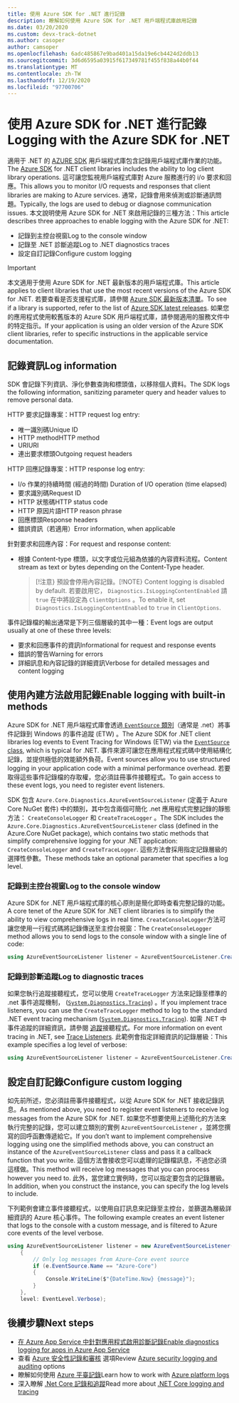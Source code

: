 ```yaml
---
title: 使用 Azure SDK for .NET 進行記錄
description: 瞭解如何使用 Azure SDK for .NET 用戶端程式庫啟用記錄
ms.date: 03/20/2020
ms.custom: devx-track-dotnet
ms.author: casoper
author: camsoper
ms.openlocfilehash: 6adc485867e9bad401a15da19e6cb4424d2ddb13
ms.sourcegitcommit: 3d6d6595a03915f617349781f455f838a44b0f44
ms.translationtype: MT
ms.contentlocale: zh-TW
ms.lasthandoff: 12/19/2020
ms.locfileid: "97700706"
---
```

# <a name="logging-with-the-azure-sdk-for-net"></a><span data-ttu-id="88aa1-103">使用 Azure SDK for .NET 進行記錄</span><span class="sxs-lookup"><span data-stu-id="88aa1-103">Logging with the Azure SDK for .NET</span></span>

<span data-ttu-id="88aa1-104">適用于 .NET 的 [AZURE SDK](https://azure.microsoft.com/downloads/) 用戶端程式庫包含記錄用戶端程式庫作業的功能。</span><span class="sxs-lookup"><span data-stu-id="88aa1-104">The [Azure SDK](https://azure.microsoft.com/downloads/) for .NET client libraries includes the ability to log client library operations.</span></span> <span data-ttu-id="88aa1-105">這可讓您監視用戶端程式庫對 Azure 服務進行的 i/o 要求和回應。</span><span class="sxs-lookup"><span data-stu-id="88aa1-105">This allows you to monitor I/O requests and responses that client libraries are making to Azure services.</span></span> <span data-ttu-id="88aa1-106">通常，記錄會用來偵測或診斷通訊問題。</span><span class="sxs-lookup"><span data-stu-id="88aa1-106">Typically, the logs are used to debug or diagnose communication issues.</span></span> <span data-ttu-id="88aa1-107">本文說明使用 Azure SDK for .NET 來啟用記錄的三種方法：</span><span class="sxs-lookup"><span data-stu-id="88aa1-107">This article describes three approaches to enable logging with the Azure SDK for .NET:</span></span>

- <span data-ttu-id="88aa1-108">記錄到主控台視窗</span><span class="sxs-lookup"><span data-stu-id="88aa1-108">Log to the console window</span></span>
- <span data-ttu-id="88aa1-109">記錄至 .NET 診斷追蹤</span><span class="sxs-lookup"><span data-stu-id="88aa1-109">Log to .NET diagnostics traces</span></span>
- <span data-ttu-id="88aa1-110">設定自訂記錄</span><span class="sxs-lookup"><span data-stu-id="88aa1-110">Configure custom logging</span></span>

> [!IMPORTANT]
> <span data-ttu-id="88aa1-111">本文適用于使用 Azure SDK for .NET 最新版本的用戶端程式庫。</span><span class="sxs-lookup"><span data-stu-id="88aa1-111">This article applies to client libraries that use the most recent versions of the Azure SDK for .NET.</span></span> <span data-ttu-id="88aa1-112">若要查看是否支援程式庫，請參閱 [Azure SDK 最新版本清單](https://azure.github.io/azure-sdk/releases/latest/index.html)。</span><span class="sxs-lookup"><span data-stu-id="88aa1-112">To see if a library is supported, refer to the list of [Azure SDK latest releases](https://azure.github.io/azure-sdk/releases/latest/index.html).</span></span> <span data-ttu-id="88aa1-113">如果您的應用程式使用較舊版本的 Azure SDK 用戶端程式庫，請參閱適用的服務文件中的特定指示。</span><span class="sxs-lookup"><span data-stu-id="88aa1-113">If your application is using an older version of the Azure SDK client libraries, refer to specific instructions in the applicable service documentation.</span></span>

## <a name="log-information"></a><span data-ttu-id="88aa1-114">記錄資訊</span><span class="sxs-lookup"><span data-stu-id="88aa1-114">Log information</span></span>

<span data-ttu-id="88aa1-115">SDK 會記錄下列資訊、淨化參數查詢和標頭值，以移除個人資料。</span><span class="sxs-lookup"><span data-stu-id="88aa1-115">The SDK logs the following information, sanitizing parameter query and header values to remove personal data.</span></span>

<span data-ttu-id="88aa1-116">HTTP 要求記錄專案：</span><span class="sxs-lookup"><span data-stu-id="88aa1-116">HTTP request log entry:</span></span>

- <span data-ttu-id="88aa1-117">唯一識別碼</span><span class="sxs-lookup"><span data-stu-id="88aa1-117">Unique ID</span></span>
- <span data-ttu-id="88aa1-118">HTTP method</span><span class="sxs-lookup"><span data-stu-id="88aa1-118">HTTP method</span></span>
- <span data-ttu-id="88aa1-119">URI</span><span class="sxs-lookup"><span data-stu-id="88aa1-119">URI</span></span>
- <span data-ttu-id="88aa1-120">連出要求標頭</span><span class="sxs-lookup"><span data-stu-id="88aa1-120">Outgoing request headers</span></span>

<span data-ttu-id="88aa1-121">HTTP 回應記錄專案：</span><span class="sxs-lookup"><span data-stu-id="88aa1-121">HTTP response log entry:</span></span>

- <span data-ttu-id="88aa1-122">I/o 作業的持續時間 (經過的時間) </span><span class="sxs-lookup"><span data-stu-id="88aa1-122">Duration of I/O operation (time elapsed)</span></span>
- <span data-ttu-id="88aa1-123">要求識別碼</span><span class="sxs-lookup"><span data-stu-id="88aa1-123">Request ID</span></span>
- <span data-ttu-id="88aa1-124">HTTP 狀態碼</span><span class="sxs-lookup"><span data-stu-id="88aa1-124">HTTP status code</span></span>
- <span data-ttu-id="88aa1-125">HTTP 原因片語</span><span class="sxs-lookup"><span data-stu-id="88aa1-125">HTTP reason phrase</span></span>
- <span data-ttu-id="88aa1-126">回應標頭</span><span class="sxs-lookup"><span data-stu-id="88aa1-126">Response headers</span></span>
- <span data-ttu-id="88aa1-127">錯誤資訊（若適用）</span><span class="sxs-lookup"><span data-stu-id="88aa1-127">Error information, when applicable</span></span>

<span data-ttu-id="88aa1-128">針對要求和回應內容：</span><span class="sxs-lookup"><span data-stu-id="88aa1-128">For request and response content:</span></span>

- <span data-ttu-id="88aa1-129">根據 Content-type 標頭，以文字或位元組為依據的內容資料流程。</span><span class="sxs-lookup"><span data-stu-id="88aa1-129">Content stream as text or bytes depending on the Content-Type header.</span></span>
     > <span data-ttu-id="88aa1-130">[!注意} 預設會停用內容記錄。</span><span class="sxs-lookup"><span data-stu-id="88aa1-130">[!NOTE} Content logging is disabled by default.</span></span> <span data-ttu-id="88aa1-131">若要啟用它， `Diagnostics.IsLoggingContentEnabled` 請 `true` 在中將設定為 `ClientOptions` 。</span><span class="sxs-lookup"><span data-stu-id="88aa1-131">To enable it, set `Diagnostics.IsLoggingContentEnabled` to `true` in `ClientOptions`.</span></span>

<span data-ttu-id="88aa1-132">事件記錄檔的輸出通常是下列三個層級的其中一種：</span><span class="sxs-lookup"><span data-stu-id="88aa1-132">Event logs are output usually at one of these three levels:</span></span>

- <span data-ttu-id="88aa1-133">要求和回應事件的資訊</span><span class="sxs-lookup"><span data-stu-id="88aa1-133">Informational for request and response events</span></span>
- <span data-ttu-id="88aa1-134">錯誤的警告</span><span class="sxs-lookup"><span data-stu-id="88aa1-134">Warning for errors</span></span>
- <span data-ttu-id="88aa1-135">詳細訊息和內容記錄的詳細資訊</span><span class="sxs-lookup"><span data-stu-id="88aa1-135">Verbose for detailed messages and content logging</span></span>

## <a name="enable-logging-with-built-in-methods"></a><span data-ttu-id="88aa1-136">使用內建方法啟用記錄</span><span class="sxs-lookup"><span data-stu-id="88aa1-136">Enable logging with built-in methods</span></span>

<span data-ttu-id="88aa1-137">Azure SDK for .NET 用戶端程式庫會透過[ `EventSource` 類別](/dotnet/api/system.diagnostics.tracing.eventsource)（通常是 .net）將事件記錄到 Windows 的事件追蹤 (ETW) 。</span><span class="sxs-lookup"><span data-stu-id="88aa1-137">The Azure SDK for .NET client libraries log events to Event Tracing for Windows (ETW) via the [`EventSource` class](/dotnet/api/system.diagnostics.tracing.eventsource), which is typical for .NET.</span></span> <span data-ttu-id="88aa1-138">事件來源可讓您在應用程式程式碼中使用結構化記錄，並提供極低的效能額外負荷。</span><span class="sxs-lookup"><span data-stu-id="88aa1-138">Event sources allow you to use structured logging in your application code with a minimal performance overhead.</span></span> <span data-ttu-id="88aa1-139">若要取得這些事件記錄檔的存取權，您必須註冊事件接聽程式。</span><span class="sxs-lookup"><span data-stu-id="88aa1-139">To gain access to these event logs, you need to register event listeners.</span></span>

<span data-ttu-id="88aa1-140">SDK 包含 `Azure.Core.Diagnostics.AzureEventSourceListener` (定義于 Azure Core NuGet 套件) 中的類別，其中包含兩個可簡化 .net 應用程式完整記錄的靜態方法： `CreateConsoleLogger` 和 `CreateTraceLogger` 。</span><span class="sxs-lookup"><span data-stu-id="88aa1-140">The SDK includes the `Azure.Core.Diagnostics.AzureEventSourceListener` class (defined in the Azure.Core NuGet package), which contains two static methods that simplify comprehensive logging for your .NET application: `CreateConsoleLogger` and `CreateTraceLogger`.</span></span> <span data-ttu-id="88aa1-141">這些方法會採用指定記錄層級的選擇性參數。</span><span class="sxs-lookup"><span data-stu-id="88aa1-141">These methods take an optional parameter that specifies a log level.</span></span>

### <a name="log-to-the-console-window"></a><span data-ttu-id="88aa1-142">記錄到主控台視窗</span><span class="sxs-lookup"><span data-stu-id="88aa1-142">Log to the console window</span></span>

<span data-ttu-id="88aa1-143">Azure SDK for .NET 用戶端程式庫的核心原則是簡化即時查看完整記錄的功能。</span><span class="sxs-lookup"><span data-stu-id="88aa1-143">A core tenet of the Azure SDK for .NET client libraries is to simplify the ability to view comprehensive logs in real time.</span></span> <span data-ttu-id="88aa1-144">`CreateConsoleLogger`方法可讓您使用一行程式碼將記錄傳送至主控台視窗：</span><span class="sxs-lookup"><span data-stu-id="88aa1-144">The `CreateConsoleLogger` method allows you to send logs to the console window with a single line of code:</span></span>

```csharp
using AzureEventSourceListener listener = AzureEventSourceListener.CreateConsoleLogger();
```

### <a name="log-to-diagnostic-traces"></a><span data-ttu-id="88aa1-145">記錄到診斷追蹤</span><span class="sxs-lookup"><span data-stu-id="88aa1-145">Log to diagnostic traces</span></span>

<span data-ttu-id="88aa1-146">如果您執行追蹤接聽程式，您可以使用 `CreateTraceLogger` 方法來記錄至標準的 .net 事件追蹤機制， ([`System.Diagnostics.Tracing`](/dotnet/api/system.diagnostics.tracing)) 。</span><span class="sxs-lookup"><span data-stu-id="88aa1-146">If you implement trace listeners, you can use the `CreateTraceLogger` method to log to the standard .NET event tracing mechanism ([`System.Diagnostics.Tracing`](/dotnet/api/system.diagnostics.tracing)).</span></span> <span data-ttu-id="88aa1-147">如需 .NET 中事件追蹤的詳細資訊，請參閱 [追蹤](../framework/debug-trace-profile/trace-listeners.md)接聽程式。</span><span class="sxs-lookup"><span data-stu-id="88aa1-147">For more information on event tracing in .NET, see [Trace Listeners](../framework/debug-trace-profile/trace-listeners.md).</span></span> <span data-ttu-id="88aa1-148">此範例會指定詳細資訊的記錄層級：</span><span class="sxs-lookup"><span data-stu-id="88aa1-148">This example specifies a log level of verbose:</span></span>

```csharp
using AzureEventSourceListener listener = AzureEventSourceListener.CreateTraceLogger(EventLevel.Verbose);
```

## <a name="configure-custom-logging"></a><span data-ttu-id="88aa1-149">設定自訂記錄</span><span class="sxs-lookup"><span data-stu-id="88aa1-149">Configure custom logging</span></span>

<span data-ttu-id="88aa1-150">如先前所述，您必須註冊事件接聽程式，以從 Azure SDK for .NET 接收記錄訊息。</span><span class="sxs-lookup"><span data-stu-id="88aa1-150">As mentioned above, you need to register event listeners to receive log messages from the Azure SDK for .NET.</span></span> <span data-ttu-id="88aa1-151">如果您不想要使用上述簡化的方法來執行完整的記錄，您可以建立類別的實例 `AzureEventSourceListener` ，並將您撰寫的回呼函數傳遞給它。</span><span class="sxs-lookup"><span data-stu-id="88aa1-151">If you don’t want to implement comprehensive logging using one the simplified methods above, you can construct an instance of the `AzureEventSourceListener` class and pass it a callback function that you write.</span></span> <span data-ttu-id="88aa1-152">這個方法會接收您可以處理的記錄檔訊息，不過您必須這樣做。</span><span class="sxs-lookup"><span data-stu-id="88aa1-152">This method will receive log messages that you can process however you need to.</span></span> <span data-ttu-id="88aa1-153">此外，當您建立實例時，您可以指定要包含的記錄層級。</span><span class="sxs-lookup"><span data-stu-id="88aa1-153">In addition, when you construct the instance, you can specify the log levels to include.</span></span>

<span data-ttu-id="88aa1-154">下列範例會建立事件接聽程式，以使用自訂訊息來記錄至主控台，並篩選為層級詳細資訊的 Azure 核心事件。</span><span class="sxs-lookup"><span data-stu-id="88aa1-154">The following example creates an event listener that logs to the console with a custom message, and is filtered to Azure core events of the level verbose.</span></span>

```csharp
using AzureEventSourceListener listener = new AzureEventSourceListener((e, message) =>
    {
        // Only log messages from Azure-Core event source
        if (e.EventSource.Name == "Azure-Core")
        {
            Console.WriteLine($"{DateTime.Now} {message}");
        }
    },
    level: EventLevel.Verbose);
```

## <a name="next-steps"></a><span data-ttu-id="88aa1-155">後續步驟</span><span class="sxs-lookup"><span data-stu-id="88aa1-155">Next steps</span></span>

- [<span data-ttu-id="88aa1-156">在 Azure App Service 中針對應用程式啟用診斷記錄</span><span class="sxs-lookup"><span data-stu-id="88aa1-156">Enable diagnostics logging for apps in Azure App Service</span></span>](/azure/app-service/troubleshoot-diagnostic-logs)
- <span data-ttu-id="88aa1-157">查看 [Azure 安全性記錄和審核](/azure/security/fundamentals/log-audit) 選項</span><span class="sxs-lookup"><span data-stu-id="88aa1-157">Review [Azure security logging and auditing](/azure/security/fundamentals/log-audit) options</span></span>
- <span data-ttu-id="88aa1-158">瞭解如何使用 [Azure 平臺記錄](/azure/azure-monitor/platform/platform-logs-overview)</span><span class="sxs-lookup"><span data-stu-id="88aa1-158">Learn how to work with [Azure platform logs](/azure/azure-monitor/platform/platform-logs-overview)</span></span>
- <span data-ttu-id="88aa1-159">深入瞭解 [.Net Core 記錄和追蹤](../core/diagnostics/logging-tracing.md)</span><span class="sxs-lookup"><span data-stu-id="88aa1-159">Read more about [.NET Core logging and tracing](../core/diagnostics/logging-tracing.md)</span></span>
